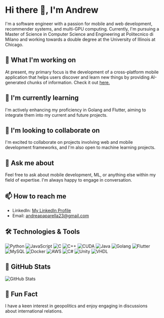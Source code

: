 # Hi there 👋, I'm Andrew

I'm a software engineer with a passion for mobile and web development, recommender systems, and multi-GPU computing. Currently, I'm pursuing a Master of Science in Computer Science and Engineering at Politecnico di Milano and working towards a double degree at the University of Illinois at Chicago.

## 🔭 What I'm working on

At present, my primary focus is the development of a cross-platform mobile application that helps users discover and learn new things by providing AI-generated chunks of information. Check it out [here.](https://impara.typedream.app/)

## 🌱 I'm currently learning

I'm actively enhancing my proficiency in Golang and Flutter, aiming to integrate them into my current and future projects.

## 👯 I'm looking to collaborate on

I'm excited to collaborate on projects involving web and mobile development frameworks, and I'm also open to machine learning projects.

## 💬 Ask me about

Feel free to ask about mobile development, ML, or anything else within my field of expertise. I'm always happy to engage in conversation.

## 📫 How to reach me

- LinkedIn: [My LinkedIn Profile](https://www.linkedin.com/in/andrea-paparella-375087193/)
- Email: andreapaparella23@gmail.com

## 🛠️ Technologies & Tools

![Python](https://img.shields.io/badge/-Python-333333?style=flat&logo=python)
![JavaScript](https://img.shields.io/badge/-JavaScript-333333?style=flat&logo=javascript)
![C](https://img.shields.io/badge/-C-333333?style=flat&logo=c)
![C++](https://img.shields.io/badge/-C++-00599C?style=flat&logo=c%2B%2B)
![CUDA](https://img.shields.io/badge/-CUDA-76B900?style=flat&logo=nvidia)
![Java](https://img.shields.io/badge/-Java-333333?style=flat&logo=java)
![Golang](https://img.shields.io/badge/-Go-00ADD8?style=flat&logo=go)
![Flutter](https://img.shields.io/badge/-Flutter-02569B?style=flat&logo=flutter)
![MySQL](https://img.shields.io/badge/-MySQL-4479A1?style=flat&logo=mysql)
![Docker](https://img.shields.io/badge/-Docker-2496ED?style=flat&logo=docker)
![AWS](https://img.shields.io/badge/-AWS-232F3E?style=flat&logo=amazon-aws)
![C#](https://img.shields.io/badge/-C%23-239120?style=flat&logo=c-sharp)
![Unity](https://img.shields.io/badge/-Unity-333333?style=flat&logo=unity)
![VHDL](https://img.shields.io/badge/-VHDL-543978?style=flat)

## 🔢 GitHub Stats

![GitHub Stats](https://github-readme-stats.vercel.app/api?username=engpap&show_icons=true&hide_title=true&count_private=true&hide=prs,issues&theme=radical)

## 🎉 Fun Fact

I have a keen interest in geopolitics and enjoy engaging in discussions about international relations.
